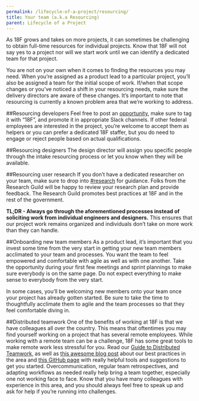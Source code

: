 ```yaml
---
permalink: /lifecycle-of-a-project/resourcing/
title: Your team (a.k.a Resourcing)
parent: Lifecycle of a Project
---
```


As 18F grows and takes on more projects, it can sometimes be challenging to obtain full-time resources for individual projects. Know that 18F will not say yes to a project nor will we start work until we can identify a dedicated team for that project. 

You are not on your own when it comes to finding the resources you may need. When you’re assigned as a product lead to a particular project, you’ll also be assigned a team for the initial scope of work. If/when that scope changes or you’ve noticed a shift in your resourcing needs, make sure the delivery directors are aware of these changes. It’s important to note that resourcing is currently a known problem area that we’re working to address. 

##Resourcing developers
Feel free to post an [opportunity](https://openopps.digitalgov.gov/), make sure to tag it with “18F”, and promote it in appropriate Slack channels. If other federal employees are interested in the project, you’re welcome to accept them as helpers or you can prefer a dedicated 18F staffer, but you do need to engage or reject people based on actual qualifications.

##Resourcing designers
The design director will assign you specific people through the intake resourcing process or let you know when they will be available.

##Resourcing user research
If you don’t have a dedicated researcher on your team, make sure to drop into [#research](https://18f.slack.com/messages/research/) for guidance. Folks from the Research Guild will be happy to review your research plan and provide feedback. The Research Guild promotes best practices at 18F and in the rest of the government.

**TL;DR - Always go through the aforementioned processes instead of soliciting work from individual engineers and designers.** This ensures that our project work remains organized and individuals don’t take on more work than they can handle.

##Onboarding new team members
As a product lead, it’s important that you invest some time from the very start in getting your new team members acclimated to your team and processes. You want the team to feel empowered and comfortable with agile as well as with one another. Take the opportunity during your first few meetings and sprint plannings to make sure everybody is on the same page. Do not expect everything to make sense to everybody from the very start.

In some cases, you’ll be welcoming new members onto your team once your project has already gotten started. Be sure to take the time to thoughtfully acclimate them to agile and the team processes so that they feel comfortable diving in.

##Distributed teamwork
One of the benefits of working at 18F is that we have colleagues all over the country. This means that oftentimes you may find yourself working on a project that has several remote employees. While working with a remote team can be a challenge, 18F has some great tools to make remote work less stressful for you. Read our [Guide to Distributed Teamwork](https://docs.google.com/document/d/16ozBoXxTnWutvp63mr5Q8phN21IRFD3LYm3BtgYkQg0/edit), as well as [this awesome blog post](https://18f.gsa.gov/2015/10/15/best-practices-for-distributed-teams/) about our best practices in the area and [this GitHub page](https://github.com/18F/handbook/blob/staging/articles/2-about-us/offices/distributed.md) with really helpful tools and suggestions to get you started. Overcommunication, regular team retrospectives, and adapting workflows as needed really help bring a team together, especially one not working face to face. Know that you have many colleagues with experience in this area, and you should always feel free to speak up and ask for help if you’re running into challenges.
